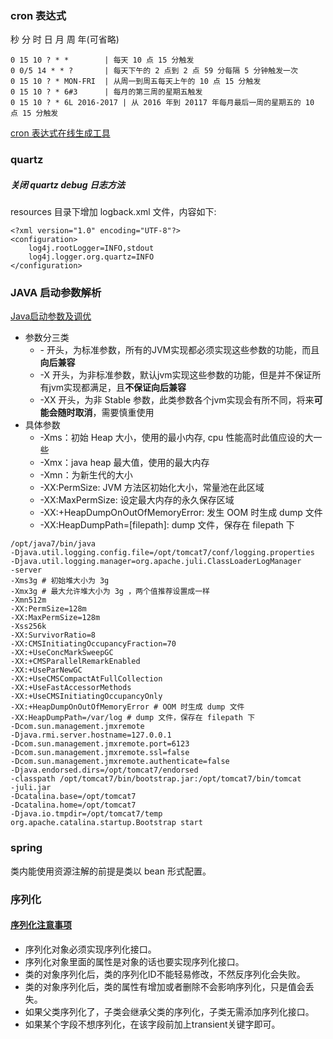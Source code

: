 
### cron 表达式

秒 分 时 日 月 周 年(可省略)

 ```
 0 15 10 ? * *        | 每天 10 点 15 分触发
 0 0/5 14 * * ?       | 每天下午的 2 点到 2 点 59 分每隔 5 分钟触发一次
 0 15 10 ? * MON-FRI  | 从周一到周五每天上午的 10 点 15 分触发
 0 15 10 ? * 6#3      | 每月的第三周的星期五触发
 0 15 10 ? * 6L 2016-2017 | 从 2016 年到 20117 年每月最后一周的星期五的 10 点 15 分触发
 ```
 
 [cron 表达式在线生成工具](http://www.bejson.com/othertools/cron/)


### quartz

##### 关闭 quartz debug 日志方法

resources 目录下增加 logback.xml 文件，内容如下:

```
<?xml version="1.0" encoding="UTF-8"?>
<configuration>
    log4j.rootLogger=INFO,stdout
    log4j.logger.org.quartz=INFO
</configuration>

```

### JAVA 启动参数解析

[Java启动参数及调优](https://www.cnblogs.com/emberd/p/5973516.html)
- 参数分三类
    - \- 开头，为标准参数，所有的JVM实现都必须实现这些参数的功能，而且**向后兼容**
    - \-X 开头，为非标准参数，默认jvm实现这些参数的功能，但是并不保证所有jvm实现都满足，且**不保证向后兼容**
    - \-XX 开头，为非 Stable 参数，此类参数各个jvm实现会有所不同，将来**可能会随时取消**，需要慎重使用
- 具体参数
    - \-Xms：初始 Heap 大小，使用的最小内存, cpu 性能高时此值应设的大一些
    - \-Xmx：java heap 最大值，使用的最大内存
    - \-Xmn：为新生代的大小
    - \-XX:PermSize: JVM 方法区初始化大小，常量池在此区域
    - \-XX:MaxPermSize: 设定最大内存的永久保存区域
    - \-XX:+HeapDumpOnOutOfMemoryError: 发生 OOM 时生成 dump 文件
    - \-XX:HeapDumpPath=[filepath]: dump 文件，保存在 filepath 下
       


```
/opt/java7/bin/java 
-Djava.util.logging.config.file=/opt/tomcat7/conf/logging.properties 
-Djava.util.logging.manager=org.apache.juli.ClassLoaderLogManager 
-server 
-Xms3g # 初始堆大小为 3g
-Xmx3g # 最大允许堆大小为 3g ，两个值推荐设置成一样
-Xmn512m 
-XX:PermSize=128m 
-XX:MaxPermSize=128m 
-Xss256k 
-XX:SurvivorRatio=8 
-XX:CMSInitiatingOccupancyFraction=70 
-XX:+UseConcMarkSweepGC 
-XX:+CMSParallelRemarkEnabled 
-XX:+UseParNewGC 
-XX:+UseCMSCompactAtFullCollection 
-XX:+UseFastAccessorMethods 
-XX:+UseCMSInitiatingOccupancyOnly 
-XX:+HeapDumpOnOutOfMemoryError # OOM 时生成 dump 文件
-XX:HeapDumpPath=/var/log # dump 文件，保存在 filepath 下
-Dcom.sun.management.jmxremote 
-Djava.rmi.server.hostname=127.0.0.1 
-Dcom.sun.management.jmxremote.port=6123 
-Dcom.sun.management.jmxremote.ssl=false 
-Dcom.sun.management.jmxremote.authenticate=false 
-Djava.endorsed.dirs=/opt/tomcat7/endorsed 
-classpath /opt/tomcat7/bin/bootstrap.jar:/opt/tomcat7/bin/tomcat
-juli.jar 
-Dcatalina.base=/opt/tomcat7 
-Dcatalina.home=/opt/tomcat7 
-Djava.io.tmpdir=/opt/tomcat7/temp org.apache.catalina.startup.Bootstrap start
```

### spring

类内能使用资源注解的前提是类以 bean 形式配置。



### 序列化

#### [序列化注意事项](https://mp.weixin.qq.com/s?__biz=MzI3ODcxMzQzMw==&mid=2247484372&idx=1&sn=381af66344b4b50d033c38e51bcb0e21&scene=21#wechat_redirect)

- 序列化对象必须实现序列化接口。
- 序列化对象里面的属性是对象的话也要实现序列化接口。
- 类的对象序列化后，类的序列化ID不能轻易修改，不然反序列化会失败。
- 类的对象序列化后，类的属性有增加或者删除不会影响序列化，只是值会丢失。
- 如果父类序列化了，子类会继承父类的序列化，子类无需添加序列化接口。
- 如果某个字段不想序列化，在该字段前加上transient关键字即可。

